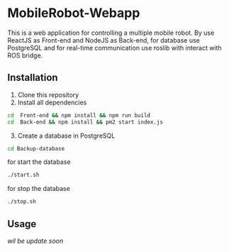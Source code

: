 # MobileRobot-Webapp

This is a web application for controlling a multiple mobile robot. By use ReactJS as Front-end and NodeJS as Back-end, for database use PostgreSQL and for real-time communication use roslib with interact with ROS bridge.

## Installation

1. Clone this repository
2. Install all dependencies
```bash
cd  Front-end && npm install && npm run build
cd  Back-end && npm install && pm2 start index.js
```
3. Create a database in PostgreSQL

```bash
cd Backup-database
```
for start the database
```bash
./start.sh
```
for stop the database
```bash
./stop.sh
```

## Usage    

*wil be update soon*



